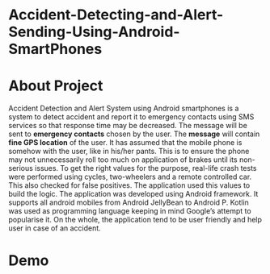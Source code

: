 # Accident-Detecting-and-Alert-Sending-Using-Android-SmartPhones

# About Project
Accident Detection and Alert System using Android smartphones is a system to
detect accident and report it to emergency contacts using SMS services so that
response time may be decreased. The message will be sent to **emergency contacts**
chosen by the user. The **message** will contain **fine GPS location** of the user. It has
assumed that the mobile phone is somehow with the user, like in his/her pants. This
is to ensure the phone may not unnecessarily roll too much on application of brakes
until its non-serious issues.
To get the right values for the purpose, real-life crash tests were performed using
cycles, two-wheelers and a remote controlled car. This also checked for false
positives. The application used this values to build the logic.
The application was developed using Android framework. It supports all android
mobiles from Android JellyBean to Android P. Kotlin was used as programming
language keeping in mind Google’s attempt to popularise it.
On the whole, the application tend to be user friendly and help user in case of an
accident.

# Demo
